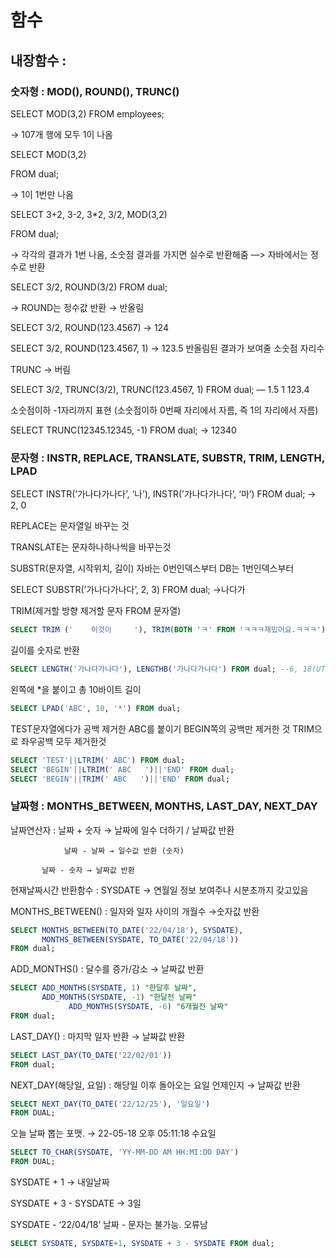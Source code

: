 # 함수

## 내장함수 :

### 숫자형 : MOD(), ROUND(), TRUNC()

SELECT MOD(3,2)
FROM employees;

→ 107개 행에 모두 1이 나옴 

SELECT MOD(3,2)

FROM dual;

→ 1이 1번만 나옴 

SELECT 3+2, 3-2, 3*2, 3/2, MOD(3,2) 

FROM dual;

→ 각각의 결과가 1번 나옴, 소숫점 결과를 가지면 실수로 반환해줌 —> 자바에서는 정수로 반환

SELECT 3/2, ROUND(3/2) FROM dual; 

→ ROUND는 정수값 반환 → 반올림

SELECT 3/2, ROUND(123.4567) → 124

SELECT 3/2, ROUND(123.4567, 1) → 123.5   반올림된 결과가 보여줄 소숫점 자리수 

TRUNC → 버림 

SELECT 3/2, TRUNC(3/2), TRUNC(123.4567, 1) FROM dual; — 1.5   1   123.4

소숫점이하 -1자리까지 표현 (소숫점이하 0번째 자리에서 자름, 즉 1의 자리에서 자름)

SELECT TRUNC(12345.12345, -1) FROM dual;  → 12340

### 문자형 : INSTR, REPLACE, TRANSLATE, SUBSTR, TRIM,  LENGTH, LPAD

SELECT INSTR(’가나다가나다’, ‘나’), INSTR(’가나다가나다’, ‘마’) FROM dual;   → 2, 0

REPLACE는 문자열일 바꾸는 것

TRANSLATE는 문자하나하나씩을 바꾸는것

SUBSTR(문자열, 시작위치, 길이)  자바는 0번인덱스부터 DB는 1번인덱스부터 

SELECT SUBSTR(’가나다가나다’, 2, 3) FROM dual; →나다가

TRIM(제거할 방향 제거할 문자 FROM 문자열)

```sql
SELECT TRIM ('    이것이     '), TRIM(BOTH 'ㅋ' FROM 'ㅋㅋㅋ재밌어요.ㅋㅋㅋ') FROM DUAL;
```

길이를 숫자로 반환 

```sql
SELECT LENGTH('가나다가나다'), LENGTHB('가나다가나다') FROM dual; --6, 18(UTF-8포맷으로 한글자당 8바이트)
```

왼쪽에 *을 붙이고 총 10바이트 길이 

```sql
SELECT LPAD('ABC', 10, '*') FROM dual;
```

TEST문자열에다가 공백 제거한 ABC를 붙이기 
BEGIN쪽의 공백만 제거한 것
TRIM으로 좌우공백 모두 제거한것 

```sql
SELECT 'TEST'||LTRIM(' ABC') FROM dual;
SELECT 'BEGIN'||LTRIM(' ABC   ')||'END' FROM dual;
SELECT 'BEGIN'||TRIM(' ABC   ')||'END' FROM dual;
```

### 날짜형 : MONTHS_BETWEEN, MONTHS, LAST_DAY, NEXT_DAY

날짜연산자 : 날짜 + 숫자 → 날짜에 일수 더하기 / 날짜값 반환 

                날짜 - 날짜 → 일수값 반환 (숫자)

           날짜 - 숫자 → 날짜값 반환

현재날짜시간 반환함수 : SYSDATE → 연월일 정보 보여주나 시분초까지 갖고있음 

MONTHS_BETWEEN() : 일자와 일자 사이의 개월수 →숫자값 반환

```sql
SELECT MONTHS_BETWEEN(TO_DATE('22/04/18'), SYSDATE),
       MONTHS_BETWEEN(SYSDATE, TO_DATE('22/04/18'))
FROM dual;
```

ADD_MONTHS() : 달수를 증가/감소 → 날짜값 반환 

```sql
SELECT ADD_MONTHS(SYSDATE, 1) "한달후 날짜",
       ADD_MONTHS(SYSDATE, -1) "한달전 날짜"
			 ADD_MONTHS(SYSDATE, -6) "6개월전 날짜"
FROM dual;
```

LAST_DAY() : 마지막 일자 반환 → 날짜값 반환

```sql
SELECT LAST_DAY(TO_DATE('22/02/01'))
FROM dual;
```

NEXT_DAY(해당일, 요일) : 해당일 이후 돌아오는 요일 언제인지 → 날짜값 반환 

```sql
SELECT NEXT_DAY(TO_DATE('22/12/25'), '일요일')
FROM DUAL;
```

오늘 날짜 뽑는 포맷. →        22-05-18 오후 05:11:18 수요일

```sql
SELECT TO_CHAR(SYSDATE, 'YY-MM-DD AM HH:MI:DD DAY')
FROM DUAL;
```

SYSDATE + 1 → 내일날짜

SYSDATE + 3 - SYSDATE → 3일

SYSDATE - ‘22/04/18’    날짜 - 문자는 불가능. 오류남 

```sql
SELECT SYSDATE, SYSDATE+1, SYSDATE + 3 - SYSDATE FROM dual;
```
